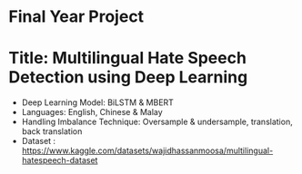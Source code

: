 # Final Year Project
# Title: Multilingual Hate Speech Detection using Deep Learning

- Deep Learning Model: BiLSTM & MBERT
- Languages: English, Chinese & Malay
- Handling Imbalance Technique: Oversample & undersample, translation, back translation
- Dataset : https://www.kaggle.com/datasets/wajidhassanmoosa/multilingual-hatespeech-dataset

